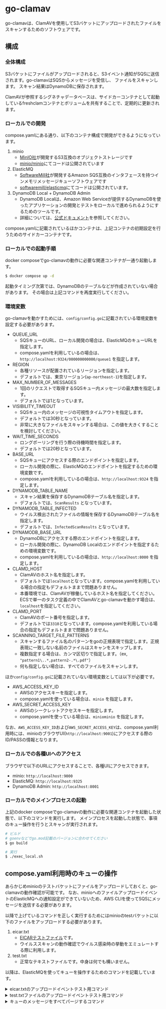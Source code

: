 # go-clamav

go-clamavは、ClamAVを使用してS3バケットにアップロードされたファイルをスキャンするためのソフトウェアです。


## 構成

### 全体構成

S3バケットにファイルがアップロードされると、S3イベント通知がSQSに送信されます。go-clamavはSQSからメッセージを受信し、 ファイルをスキャンします。
スキャン結果はDynamoDBに保存されます。

ClamAVが参照するシグネチャデータベースは、サイドカーコンテナとして起動しているfreshclamコンテナとボリュームを共有することで、定期的に更新されます。


### ローカルでの開発

compose.yamlにある通り、以下のコンテナ構成で開発ができるようになっています。

1. minio
    + [MinIO社](https://min.io/)が開発するS3互換のオブジェクトストレージです
    + [minio/minio](https://github.com/minio/minio)にてコードは公開されています
2. ElasticMQ
    + [SoftwareMill社](https://softwaremill.com/)が開発するAmazon SQS互換のインタフェースを持つインメモリメッセージキューソフトウェアです
    + [softwaremill/elasticmq](https://github.com/softwaremill/elasticmq)にてコードは公開されています。
3. DynamoDB Local + DynamoDB Admin
    + DynamoDB Localは、Amazon Web Serviceが提供するDynamoDBを使ったアプリケーションの開発とテストをローカルで進められるようにするためのツールです。
    + 詳細については、[公式ドキュメント](https://docs.aws.amazon.com/amazondynamodb/latest/developerguide/DynamoDBLocal.html)を参照してください。

compose.yamlに記載されているほかコンテナは、上記コンテナの初期設定を行うためのサイドカーコンテナです。

### ローカルでの起動手順

docker composeでgo-clamavの動作に必要な関連コンテナが一通り起動します。

```bash
$ docker compose up -d
```

起動タイミング次第では、DynamoDBのテーブルなどが作成されていない場合があります。
その場合は上記コマンドを再度実行してください。

### 環境変数

go-clamavを動かすためには、`config/config.go`に記載されている環境変数を設定する必要があります。

+ QUEUE_URL
  + SQSキューのURL、ローカル開発の場合は、ElasticMQのキューURLを指定します。
  + compose.yamlを利用しているの場合は、`http://localhost:9324/000000000000/queue1` を指定します。
+ REGION
  + 各種リソースが配置されているリージョンを指定します。
  + デフォルトでは、東京リージョン(`ap-northeast-1`)を指定します。
+ MAX_NUMBER_OF_MESSAGES
  + 1回のリクエストで取得するSQSキュー内メッセージの最大数を指定します。
  + デフォルトでは1となっています。
+ VISIBILITY_TIMEOUT
  + SQSキュー内のメッセージの可視性タイムアウトを指定します。
  + デフォルトでは30秒となっています。
  + 非常に大きなファイルをスキャンする場合は、この値を大きくすることを検討してください。
+ WAIT_TIME_SECONDS
  + ロングポーリングを行う際の待機時間を指定します。
  + デフォルトでは20秒となっています。
+ BASE_URL
  + SQSキューにアクセスする際のエンドポイントを指定します。
  + ローカル開発の際に、ElasticMQのエンドポイントを指定するための環境変数です。
  + compose.yamlを利用しているの場合は、`http://localhost:9324` を指定します。
+ DYNAMODB_TABLE_NAME
  + スキャン結果を保存するDynamoDBテーブル名を指定します。
  + デフォルトでは、`ScanResults` となっています。 
+ DYNAMODB_TABLE_INFECTED
  + ウイルス検出されたファイルの情報を保存するDynamoDBテーブル名を指定します。
  + デフォルトでは、`InfectedScanResults` となっています。
+ DYNAMODB_BASE_URL
  + DynamoDBにアクセスする際のエンドポイントを指定します。
  + ローカル開発の際に、DynamoDB Localのエンドポイントを指定するための環境変数です。
  + compose.yamlを利用しているの場合は、`http://localhost:8000` を指定します。
+ CLAMD_HOST
  + ClamAVのホスト名を指定します。
  + デフォルトでは`localhost`となっています。compose.yamlを利用している場合の指定もデフォルトままで問題ありません。
  + 本番環境では、ClamAVが稼働しているホスト名を指定してください。ECSで単一のタスク定義の中でClamAVとgo-clamavを動かす場合は、`localhost`を指定してください。
+ CLAMD_PORT
  + ClamAVのポート番号を指定します。
  + デフォルトでは`3310`となっています。compose.yamlを利用している場合の指定もデフォルトままで問題ありません。
+ SCANNING_TARGET_FILE_PATTERNS
  + スキャンするファイル名のパターンをgoの正規表現で指定します。正規表現に一致しない名前のファイルはスキャンをスキップします。
  + 複数指定する場合は、カンマ区切りで指定します。（ex, `"pattern1\..*,pattern2-.*\.pdf"`）
  + 何も指定しない場合は、すべてのファイルをスキャンします。


ほか`config/config.go`に記載されていない環境変数としては以下が必要です。

+ AWS_ACCESS_KEY_ID
  + AWSのアクセスキーを指定します。
  + compose.yamlを使っている場合は、`minio` を指定します。
+ AWS_SECRET_ACCESS_KEY
  + AWSのシークレットアクセスキーを指定します。 
  + compose.yamlを使っている場合は、`miniominio` を指定します。

なお、`AWS_ACCESS_KEY_ID`および`AWS_SECRET_ACCESS_KEY`は、compose.yaml利用時には、minioのブラウザUI(`http://localhost:9001`)にアクセスする際のID/PASSの情報となります。

### ローカルでの各種UIへのアクセス
ブラウザで以下のURLにアクセスすることで、各種UIにアクセスできます。
- minio: `http://localhost:9000`
- ElasticMQ: `http://localhost:9325`
- DynamoDB Admin: `http://localhost:8001`

### ローカルでのメインプロセスの起動
上記のdocker composeでgo-clamavの動作に必要な関連コンテナを起動した状態で、以下のコマンドを実行します。
メインプロセスを起動した状態で、事項のキュー操作を行うとスキャンが実行されます。

```bash
# ビルド
# goenvなどでgo.mod記載のバージョンに合わせてください
$ go build

# 実行
$ ./exec_local.sh
```

## compose.yaml利用時のキューの操作

あらかじめminioのテストバケットにファイルをアップロードしておくと、go-clamavの動作確認が可能です。
なお、minioへのファイルアップロードイベントのElasticMQへの通知設定ができていないため、AWS CLIを使ってSQSにメッセージを送信する必要があります。

以降で上げているコマンドを正しく実行するためにはminioのtestバケットに以下のファイルをアップロードする必要があります。

1. eicar.txt
    + [EICARテストファイル](https://ja.wikipedia.org/wiki/EICAR%E3%83%86%E3%82%B9%E3%83%88%E3%83%95%E3%82%A1%E3%82%A4%E3%83%AB)です。
    + ウイルススキャンの動作確認でウイルス感染時の挙動をエミュレートする際に利用します。
2. test.txt
    + 正常なテキストファイルです。中身は何でも構いません。

以降は、ElasticMQを使ってキューを操作するためのコマンドを記載しています。

<details>
  <summary>eicar.txtのアップロードイベントテスト用コマンド</summary>


```
aws sqs send-message --queue-url http://localhost:9324/000000000000/queue1 \
 --endpoint-url http://localhost:9324 \
 --message-body '{"Records": [{
      "eventVersion": "2.1",
      "eventSource": "aws:s3",
      "awsRegion": "ap-northeast-1",
      "eventTime": "2022-08-07T14:33:59.870Z",
      "eventName": "ObjectCreated:Put",
      "userIdentity": {
        "principalId": "AWS:AIDAVMRY2N7OKTN33RYNV"
      },
      "requestParameters": {
        "sourceIPAddress": "60.95.0.122"
      },
      "responseElements": {
        "x-amz-request-id": "Q73VJ1CPJ64CKJQ0",
        "x-amz-id-2": "jqP4VGy4ubSEOvB+XRCdTjWUJEuCkkWRyiRlxdKCNqjP8cTjRUg0JGhDYsW9RprSsQPqdnlOviWD11mpmynwSJzlRyzzT8rgCka5XEnLzq8="
      },
      "s3": {
        "s3SchemaVersion": "1.0",
        "configurationId": "SQS-Event",
        "bucket": {
          "name": "test",
          "ownerIdentity": {
            "principalId": "A2B5KBXGR14B9R"
          },
          "arn": "arn:aws:s3:::20220807-sqs-test"
        },
        "object": {
          "key": "eicar.txt",
          "size": 9846,
          "eTag": "ad1cdeed43375dca5b5e892be0968525",
          "sequencer": "0062EFCD57CFFC5419"
        }
      }
    }]}'
```
</details>

<details>
    <summary>test.txtファイルのアップロードイベントテスト用コマンド</summary>

```
aws sqs send-message --queue-url http://localhost:9324/000000000000/queue1 \
 --endpoint-url http://localhost:9324 \
 --message-body '{"Records": [{
      "eventVersion": "2.1",
      "eventSource": "aws:s3",
      "awsRegion": "ap-northeast-1",
      "eventTime": "2022-08-07T14:33:59.870Z",
      "eventName": "ObjectCreated:Put",
      "userIdentity": {
        "principalId": "AWS:AIDAVMRY2N7OKTN33RYNV"
      },
      "requestParameters": {
        "sourceIPAddress": "60.95.0.122"
      },
      "responseElements": {
        "x-amz-request-id": "Q73VJ1CPJ64CKJQ0",
        "x-amz-id-2": "jqP4VGy4ubSEOvB+XRCdTjWUJEuCkkWRyiRlxdKCNqjP8cTjRUg0JGhDYsW9RprSsQPqdnlOviWD11mpmynwSJzlRyzzT8rgCka5XEnLzq8="
      },
      "s3": {
        "s3SchemaVersion": "1.0",
        "configurationId": "SQS-Event",
        "bucket": {
          "name": "test",
          "ownerIdentity": {
            "principalId": "A2B5KBXGR14B9R"
          },
          "arn": "arn:aws:s3:::test"
        },
        "object": {
          "key": "test.txt",
          "size": 9846,
          "eTag": "ad1cdeed43375dca5b5e892be0968525",
          "sequencer": "0062EFCD57CFFC5419"
        }
      }
    }]}'
```

</details>


<details>
    <summary>キューのメッセージをすべてパージするコマンド</summary>

```
aws sqs purge-queue \
    --queue-url http://localhost:9324/000000000000/queue1 \
    --endpoint-url http://localhost:9324
```
</details>